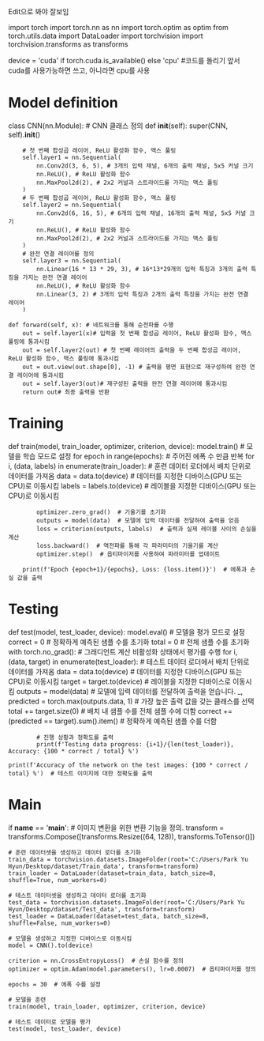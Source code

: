 Edit으로 봐야 잘보임

import torch
import torch.nn as nn
import torch.optim as optim
from torch.utils.data import DataLoader
import torchvision
import torchvision.transforms as transforms

device = 'cuda' if torch.cuda.is_available() else 'cpu' #코드를 돌리기 앞서 cuda를 사용가능하면 쓰고, 아니라면 cpu를 사용

# Model definition
class CNN(nn.Module): # CNN 클래스 정의
    def __init__(self):
        super(CNN, self).__init__()

        # 첫 번째 합성곱 레이어, ReLU 활성화 함수, 맥스 풀링
        self.layer1 = nn.Sequential(
            nn.Conv2d(3, 6, 5), # 3개의 입력 채널, 6개의 출력 채널, 5x5 커널 크기
            nn.ReLU(), # ReLU 활성화 함수
            nn.MaxPool2d(2), # 2x2 커널과 스트라이드를 가지는 맥스 풀링
        )
        # 두 번째 합성곱 레이어, ReLU 활성화 함수, 맥스 풀링
        self.layer2 = nn.Sequential(
            nn.Conv2d(6, 16, 5), # 6개의 입력 채널, 16개의 출력 채널, 5x5 커널 크기
            nn.ReLU(), # ReLU 활성화 함수
            nn.MaxPool2d(2), # 2x2 커널과 스트라이드를 가지는 맥스 풀링
        )
        # 완전 연결 레이어를 정의
        self.layer3 = nn.Sequential(
            nn.Linear(16 * 13 * 29, 3), # 16*13*29개의 입력 특징과 3개의 출력 특징을 가지는 완전 연결 레이어
            nn.ReLU(), # ReLU 활성화 함수
            nn.Linear(3, 2) # 3개의 입력 특징과 2개의 출력 특징을 가지는 완전 연결 레이어
        )

    def forward(self, x): # 네트워크를 통해 순전파를 수행
        out = self.layer1(x)# 입력을 첫 번째 합성곱 레이어, ReLU 활성화 함수, 맥스 풀링에 통과시킴
        out = self.layer2(out) # 첫 번째 레이어의 출력을 두 번째 합성곱 레이어, ReLU 활성화 함수, 맥스 풀링에 통과시킴
        out = out.view(out.shape[0], -1) # 출력을 평면 표현으로 재구성하여 완전 연결 레이어에 통과시킴
        out = self.layer3(out)# 재구성된 출력을 완전 연결 레이어에 통과시킴
        return out# 최종 출력을 반환

# Training
def train(model, train_loader, optimizer, criterion, device):
    model.train()  # 모델을 학습 모드로 설정
    for epoch in range(epochs):  # 주어진 에폭 수 만큼 반복
        for i, (data, labels) in enumerate(train_loader):  # 훈련 데이터 로더에서 배치 단위로 데이터를 가져옴
            data = data.to(device)  # 데이터를 지정한 디바이스(GPU 또는 CPU)로 이동시킴
            labels = labels.to(device)  # 레이블을 지정한 디바이스(GPU 또는 CPU)로 이동시킴

            optimizer.zero_grad()  # 기울기를 초기화
            outputs = model(data)  # 모델에 입력 데이터를 전달하여 출력을 얻음
            loss = criterion(outputs, labels)  # 출력과 실제 레이블 사이의 손실을 계산
            loss.backward()  # 역전파를 통해 각 파라미터의 기울기를 계산
            optimizer.step()  # 옵티마이저를 사용하여 파라미터를 업데이트

        print(f'Epoch {epoch+1}/{epochs}, Loss: {loss.item()}')  # 에폭과 손실 값을 출력


# Testing
def test(model, test_loader, device):
    model.eval()  # 모델을 평가 모드로 설정
    correct = 0  # 정확하게 예측된 샘플 수를 초기화
    total = 0  # 전체 샘플 수를 초기화
    with torch.no_grad():  # 그래디언트 계산 비활성화 상태에서 평가를 수행
        for i, (data, target) in enumerate(test_loader):  # 테스트 데이터 로더에서 배치 단위로 데이터를 가져옴
            data = data.to(device)  # 데이터를 지정한 디바이스(GPU 또는 CPU)로 이동시킴
            target = target.to(device)  # 레이블을 지정한 디바이스로 이동시킴
            outputs = model(data)  # 모델에 입력 데이터를 전달하여 출력을 얻습니다.
            _, predicted = torch.max(outputs.data, 1)  # 가장 높은 출력 값을 갖는 클래스를 선택
            total += target.size(0)  # 배치 내 샘플 수를 전체 샘플 수에 더함
            correct += (predicted == target).sum().item()  # 정확하게 예측된 샘플 수를 더함

            # 진행 상황과 정확도를 출력
            print(f'Testing data progress: {i+1}/{len(test_loader)}, Accuracy: {100 * correct / total} %')

    print(f'Accuracy of the network on the test images: {100 * correct / total} %')  # 테스트 이미지에 대한 정확도를 출력


# Main
if __name__ == '__main__':
    # 이미지 변환을 위한 변환 기능을 정의.
    transform = transforms.Compose([transforms.Resize((64, 128)), transforms.ToTensor()])

    # 훈련 데이터셋을 생성하고 데이터 로더를 초기화
    train_data = torchvision.datasets.ImageFolder(root='C:/Users/Park Yu Hyun/Desktop/dataset/Train_data', transform=transform)
    train_loader = DataLoader(dataset=train_data, batch_size=8, shuffle=True, num_workers=0)

    # 테스트 데이터셋을 생성하고 데이터 로더를 초기화
    test_data = torchvision.datasets.ImageFolder(root='C:/Users/Park Yu Hyun/Desktop/dataset/Test_data', transform=transform)
    test_loader = DataLoader(dataset=test_data, batch_size=8, shuffle=False, num_workers=0)

    # 모델을 생성하고 지정한 디바이스로 이동시킴
    model = CNN().to(device)

    criterion = nn.CrossEntropyLoss()  # 손실 함수를 정의
    optimizer = optim.Adam(model.parameters(), lr=0.0007)  # 옵티마이저를 정의

    epochs = 30  # 에폭 수를 설정

    # 모델을 훈련
    train(model, train_loader, optimizer, criterion, device)

    # 테스트 데이터로 모델을 평가
    test(model, test_loader, device)
